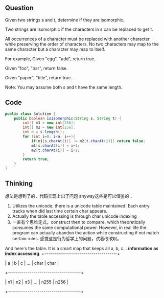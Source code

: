 ## Question
Given two strings s and t, determine if they are isomorphic.

Two strings are isomorphic if the characters in s can be replaced to get t.

All occurrences of a character must be replaced with another character while preserving the order of characters. No two characters may map to the same character but a character may map to itself.

For example,
Given "egg", "add", return true.

Given "foo", "bar", return false.

Given "paper", "title", return true.

Note:
You may assume both s and t have the same length.

## Code
```JAVA
public class Solution {
    public boolean isIsomorphic(String s, String t) {
        int[] m1 = new int[256];
        int[] m2 = new int[256];
        int n = s.length();
        for (int i=0; i<n; i++){
            if(m1[s.charAt(i)] != m2[t.charAt(i)]) return false;
            m1[s.charAt(i)] = i+1;
            m2[t.charAt(i)] = i+1;
        }
        return true;
    }
}
```

## Thinking
想法是想到了的，代码实现上出了问题 anyway这些是可以借鉴的：
1. Utilizes the unicode. there is a unicode table maintained. Each entry tracks when did last time certain char appears.
2. Actually the table accessing is through char unicode indexing
3. 一直有个思维定式，construct then to compare, which theoretically consumes the same computational power. However, in real life the program can actually abandon the action while constructing if not match certain rules. 感觉这是行为哲学上的问题，试着改改呗。

And here's the table. It is a smart map that keeps all a, b, c... __information as index accessing__. 
+-------------------------------------+

|  a  |  b  |  c  | ... | char | char |

+-------------------------------------+

|  n1 |  n2 |  n3 | ... | n255 | n256 |

+-------------------------------------+
